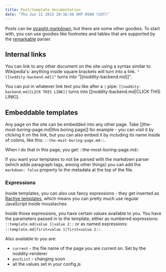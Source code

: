 ```yaml
---
title: Post/template documentation
date: "Thu Jun 11 2015 20:16:56 GMT-0500 (CDT)"
---
```


Posts can be [straight markdown](https://github.com/adam-p/markdown-here/wiki/Markdown-Cheatsheet), but there are some other goodies.  To start with, you can use goodies like footnotes and tables that are supported by the [remarkable](https://www.npmjs.com/package/remarkable#syntax-extensions) parser.

## Internal links

You can link to any other document on the site using a syntax similar to Wikipedia's: anything inside square brackets will turn into a link.  `"[[noddity-backend.md]]"` turns into "[[noddity-backend.md]]".

You can put in whatever link text you like after a `|` pipe: `[[noddity-backend.md|CLICK THIS LINK]]` turns into [[noddity-backend.md|CLICK THIS LINK]].

## Embeddable templates

Any page on the site can be embedded into any other page.  Take [[the-most-boring-page.md|this boring page]] for example - you can visit it by clicking it on the link, but you can also embed it by including its name inside of colons, like this: `::the-most-boring-page.md::`.

When I do that in this page, you get: ::the-most-boring-page.md::

If you want your templates to not be parsed with the markdown parser (which adds paragraph tags, among other things) you can add the `markdown: false` property to the metadata at the top of the file.

### Expressions

Inside templates, you can also use fancy expressions - they get inserted as [Ractive templates](http://docs.ractivejs.org/latest/mustaches), which means you can pretty much use regular JavaScript inside moustaches.

Inside those expressions, you have certain values available to you.  You have the parameters passed in to the template, either as numbered expressions: `::template.md|value 1|value 2::` or as named expressions: `::template.md|first=value 1|first=value 2::`.

Also available to you are:

- `current` - the file name of the page you are current on.  Set by the noddity-renderer
- `postList` - changing soon
- all the values set in your config.js
